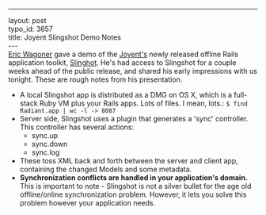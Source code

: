 ------------------------------------------------------------------------

layout: post\
typo\_id: 3657\
title: Joyent Slingshot Demo Notes\
---\
[Eric Wagoner](http://www.ericwagoner.com/weblog/) gave a demo of the
[Joyent's](http://joyent.com/newly) newly released offline Rails
application toolkit, [Slinghot](http://developers.joyent.com/). He's had
access to Slingshot for a couple weeks ahead of the public release, and
shared his early impressions with us tonight. These are rough notes from
his presentation.

-   A local Slingshot app is distributed as a DMG on OS X, which is a
    full-stack Ruby VM plus your Rails apps. Lots of files. I mean,
    lots.: `$ find Radiant.app | wc -l -> 8087`
-   Server side, Slingshot uses a plugin that generates a
    'sync' controller. This controller has several actions:
    -   sync.up
    -   sync.down
    -   sync.log
-   These toss XML back and forth between the server and client app,
    containing the changed Models and some metadata.
-   **Synchronization conflicts are handled in your
    application's domain.** This is important to note - Slingshot is not
    a silver bullet for the age old offline/online
    synchronization problem. However, it lets you solve this problem
    however your application needs.

